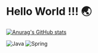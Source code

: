 <h1> Hello World !!! 🌏 </h1>

[![Anurag's GitHub stats](https://github-readme-stats.vercel.app/api?username=ppusda&show_icons=true&theme=dark)](https://github.com/anuraghazra/github-readme-stats)

<img alt="Java" src="https://img.shields.io/badge/Java-ED8B00?style=for-the-badge&logo=java&logoColor=white"/> <img alt="Spring" src="https://img.shields.io/badge/Spring-6DB33F?style=for-the-badge&logo=spring&logoColor=white"/> 
<!-- <img alt="Spring" src="https://img.shields.io/badge/Spring Boot & JPA -6DB33F?style=for-the-badge&logo=spring&logoColor=white"/> -->
